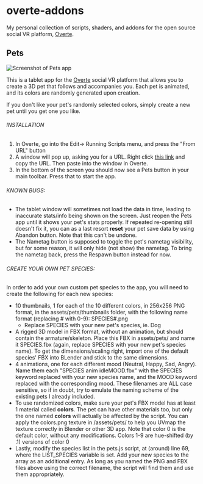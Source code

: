 # overte-addons
My personal collection of scripts, shaders, and addons for the open source social VR platform, [Overte](https://overte.org/).

## Pets
![Screenshot of Pets app](https://puu.sh/Jlyaj/56759d0851.png)

This is a tablet app for the [Overte](https://overte.org/) social VR platform that allows you to create a 3D pet that follows and accompanies you. Each pet is animated, and its colors are randomly generated upon creation.

If you don't like your pet's randomly selected colors, simply create a new pet until you get one you like.

###### INSTALLATION
1) In Overte, go into the Edit-> Running Scripts menu, and press the "From URL" button
2) A window will pop up, asking you for a URL. Right click [this link](https://theanine3d.github.io/pets/pets.js) and copy the URL. Then paste into the window in Overte.
3) In the bottom of the screen you should now see a Pets button in your main toolbar. Press that to start the app.

###### KNOWN BUGS:
- The tablet window will sometimes not load the data in time, leading to inaccurate stats/info being shown on the screen. Just reopen the Pets app until it shows your pet's stats properly. If repeated re-opening still doesn't fix it, you can as a last resort **reset** your pet save data by using Abandon button. Note that this can't be undone.
- The Nametag button is supposed to toggle the pet's nametag visibility, but for some reason, it will only hide (not show) the nametag. To bring the nametag back, press the Respawn button instead for now.

###### CREATE YOUR OWN PET SPECIES:
In order to add your own custom pet species to the app, you will need to create the following for each new species:
- 10 thumbnails, 1 for each of the 10 different colors, in 256x256 PNG format, in the assets/pets/thumbnails folder, with the following name format (replacing # with 0-9): SPECIES#.png
  -  Replace SPECIES with your new pet's species, ie. Dog
- A rigged 3D model in FBX format, without an animation, but should contain the armature/skeleton. Place this FBX in assets/pets/ and name it SPECIES.fbx (again, replace SPECIES with your new pet's species name). To get the dimensions/scaling right, import one of the default species' FBX into BLender and stick to the same dimensions.
- 4 animations, one for each different mood (Neutral, Happy, Sad, Angry). Name them each "SPECIES anim idleMOOD.fbx" with the SPECIES keyword replaced with your new species name, and the MOOD keyword replaced with the corresponding mood. These filenames are ALL case sensitive, so if in doubt, try to emulate the naming scheme of the existing pets I already included.
- To use randomized colors, make sure your pet's FBX model has at least 1 material called **colors**. The pet can have other materials too, but only the one named **colors** will actually be affected by the script. You can apply the colors.png texture in /assets/pets/ to help you UVmap the texture correctly in Blender or other 3D app. Note that color 0 is the default color, without any modifications. Colors 1-9 are hue-shifted (by .1) versions of color 0
- Lastly, modify the species list in the pets.js script, at (around) line 69, where the LIST_SPECIES variable is set. Add your new species to the array as an additional entry. As long as you named the PNG and FBX files above using the correct filename, the script will find them and use them appropriately.
